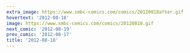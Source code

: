 ```yaml
---
extra_image: https://www.smbc-comics.com/comics/20120818after.gif
hovertext: '2012-08-18'
image: https://www.smbc-comics.com/comics/20120818.gif
next_comic: '2012-08-19'
prev_comic: '2012-08-17'
title: '2012-08-18'
---
```


